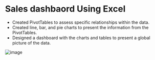 # Sales dashbaord Using Excel
* Created PivotTables to assess specific relationships within the data.
* Created line, bar, and pie charts to present the information from the PivotTables.
* Designed a dashboard with the charts and tables to present a global picture of the data.
  
![image](https://github.com/kranandtech/sales-dashboard-using-Excel/assets/97781086/74e43b2d-9fdb-4254-aa82-ae61c1bea1e5)

